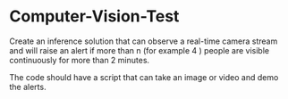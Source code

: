 # Computer-Vision-Test

Create an inference solution that can observe a real-time camera stream and will raise an alert if more than n (for example 4 ) people are visible continuously for more than 2 minutes.

The code should have a script that can take an image or video and demo the alerts. 
